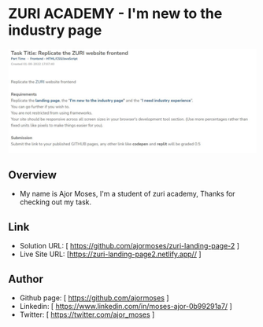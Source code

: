 # ZURI ACADEMY - I'm new to the industry page

![Design preview for the I need industry experience](./design/assignment.JPG)

## Overview

- My name is Ajor Moses, I'm a student of zuri academy, Thanks for checking out my task.

## Link

- Solution URL: [ https://github.com/ajormoses/zuri-landing-page-2 ]
- Live Site URL: [https://zuri-landing-page2.netlify.app// ]

## Author

- Github page: [ https://github.com/ajormoses ]
- Linkedin: [ https://www.linkedin.com/in/moses-ajor-0b99291a7/ ]
- Twitter: [ https://twitter.com/ajor_moses ]
